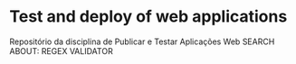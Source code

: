 # Test and deploy of web applications
Repositório da disciplina de Publicar e Testar Aplicações Web
SEARCH ABOUT: REGEX VALIDATOR

